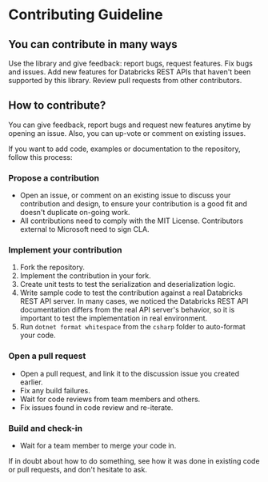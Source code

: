 # Contributing Guideline

## You can contribute in many ways

Use the library and give feedback: report bugs, request features.
Fix bugs and issues.
Add new features for Databricks REST APIs that haven't been supported by this library.
Review pull requests from other contributors.

## How to contribute?

You can give feedback, report bugs and request new features anytime by opening an issue. Also, you can up-vote or comment on existing issues.

If you want to add code, examples or documentation to the repository, follow this process:

### Propose a contribution

- Open an issue, or comment on an existing issue to discuss your contribution and design, to ensure your contribution is a good fit and doesn't duplicate on-going work.
- All contributions need to comply with the MIT License. Contributors external to Microsoft need to sign CLA.

### Implement your contribution

1. Fork the repository.
2. Implement the contribution in your fork.
3. Create unit tests to test the serialization and deserialization logic.
4. Write sample code to test the contribution against a real Databricks REST API server. In many cases, we noticed the Databricks REST API documentation differs from the real API server's behavior, so it is important to test the implementation in real environment.
5. Run `dotnet format whitespace` from the `csharp` folder to auto-format your code.

### Open a pull request

- Open a pull request, and link it to the discussion issue you created earlier.
- Fix any build failures.
- Wait for code reviews from team members and others.
- Fix issues found in code review and re-iterate.

### Build and check-in

- Wait for a team member to merge your code in.

If in doubt about how to do something, see how it was done in existing code or pull requests, and don't hesitate to ask.
